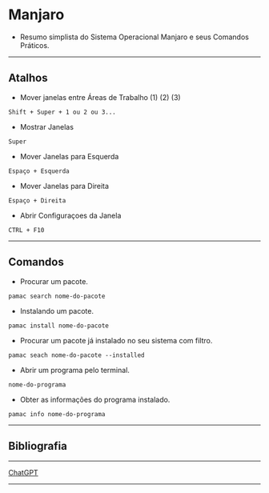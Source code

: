 # Manjaro
 * Resumo simplista do Sistema Operacional Manjaro e seus Comandos Práticos.

---
## Atalhos
* Mover janelas entre Áreas de Trabalho (1) (2) (3)

`Shift + Super + 1 ou 2 ou 3...`

* Mostrar Janelas

`Super`
 
* Mover Janelas para Esquerda

`Espaço + Esquerda`

* Mover Janelas para Direita 

`Espaço + Direita`

* Abrir Configuraçoes da Janela

`CTRL + F10`

---
## Comandos
* Procurar um pacote.

`pamac search nome-do-pacote`

* Instalando um pacote.
 
`pamac install nome-do-pacote`

* Procurar um pacote já instalado no seu sistema com filtro.
 
`pamac seach nome-do-pacote --installed`

* Abrir um programa pelo terminal.
 
`nome-do-programa`

* Obter as informações do programa instalado.

`pamac info nome-do-programa`

---
## Bibliografia
---
[ChatGPT](https://chat.openai.com/auth/login?next=/chat)

---
